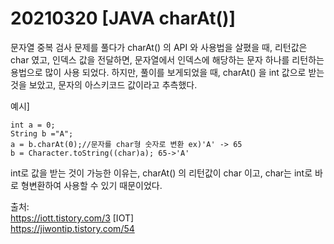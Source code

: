# 20210320 [JAVA charAt()]
  
문자열 중복 검사 문제를 풀다가 charAt() 의 API 와 사용법을 살폈을 때, 리턴값은 char 였고, 인덱스 값을 전달하면, 문자열에서 인덱스에 해당하는 문자 하나를 리턴하는 용법으로 
많이 사용 되었다. 
하지만, 풀이를 보게되었을 때, charAt() 을 int 값으로 받는 것을 보았고, 문자의 아스키코드 값이라고 추측했다.
  
예시]
```
int a = 0;
String b ="A";
a = b.charAt(0);//문자를 char형 숫자로 변환 ex)'A' -> 65
b = Character.toString((char)a); 65->'A'
```
  
int로 값을 받는 것이 가능한 이유는, charAt() 의 리턴값이 char 이고, char는 int로 바로 형변환하여 사용할 수 있기 때문이었다.
  
  
  
출처:   
https://iott.tistory.com/3 [IOT]  
https://jiwontip.tistory.com/54
